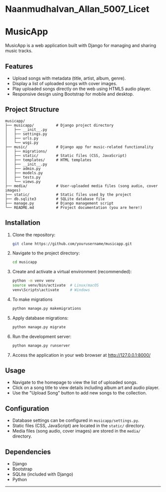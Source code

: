 # Naanmudhalvan_Allan_5007_Licet
# MusicApp

MusicApp is a web application built with Django for managing and sharing music tracks.

## Features

- Upload songs with metadata (title, artist, album, genre).
- Display a list of uploaded songs with cover images.
- Play uploaded songs directly on the web using HTML5 audio player.
- Responsive design using Bootstrap for mobile and desktop.

## Project Structure

```
musicapp/
├── musicapp/          # Django project directory
│   ├── __init__.py
│   ├── settings.py
│   ├── urls.py
│   └── wsgi.py
├── music/             # Django app for music-related functionality
│   ├── migrations/
│   ├── static/        # Static files (CSS, JavaScript)
│   ├── templates/     # HTML templates
│   ├── __init__.py
│   ├── admin.py
│   ├── models.py
│   ├── tests.py
│   └── views.py
├── media/             # User-uploaded media files (song audio, cover images)
├── static/            # Static files used by the project
├── db.sqlite3         # SQLite database file
├── manage.py          # Django management script
└── README.md          # Project documentation (you are here!)
```

## Installation

1. Clone the repository:

    ```bash
    git clone https://github.com/yourusername/musicapp.git
    ```

2. Navigate to the project directory:

    ```bash
    cd musicapp
    ```

3. Create and activate a virtual environment (recommended):

    ```bash
    python -m venv venv
    source venv/bin/activate  # Linux/macOS
    venv\Scripts\activate     # Windows
    ```

4. To make migrations

    ```bash
    python manage.py makemigrations
    ```

5. Apply database migrations:

    ```bash
    python manage.py migrate
    ```

6. Run the development server:

    ```bash
    python manage.py runserver
    ```

7. Access the application in your web browser at http://127.0.0.1:8000/

## Usage

- Navigate to the homepage to view the list of uploaded songs.
- Click on a song title to view details including album art and audio player.
- Use the "Upload Song" button to add new songs to the collection.

## Configuration

- Database settings can be configured in `musicapp/settings.py`.
- Static files (CSS, JavaScript) are located in the `static/` directory.
- Media files (song audio, cover images) are stored in the `media/` directory.

## Dependencies

- Django
- Bootstrap
- SQLite (included with Django)
- Python
---
